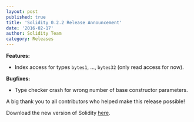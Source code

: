 ```yaml
---
layout: post
published: true
title: 'Solidity 0.2.2 Release Announcement'
date: '2016-02-17'
author: Solidity Team
category: Releases
---
```


**Features:**
- Index access for types `bytes1`, ..., `bytes32` (only read access for now).

**Bugfixes:**
- Type checker crash for wrong number of base constructor parameters.



A big thank you to all contributors who helped make this release possible!

Download the new version of Solidity [here](https://github.com/ethereum/solidity/releases/tag/v0.2.2).
